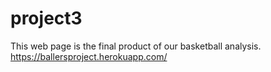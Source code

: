 # project3
This web page is the final product of our basketball analysis. 
https://ballersproject.herokuapp.com/
